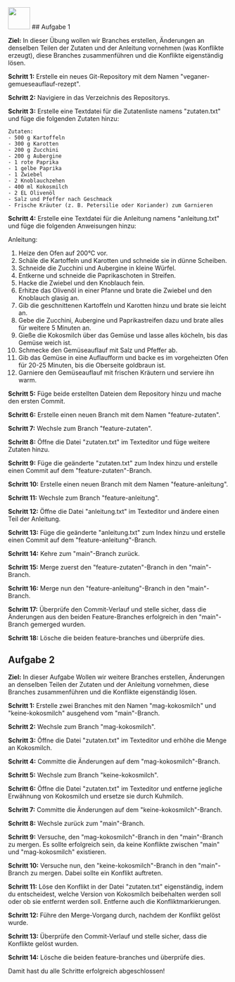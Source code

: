 <img src="Techstarter.svg" style="height: 50px; width: auto">
## Aufgabe 1

**Ziel:** In dieser Übung wollen wir Branches erstellen, Änderungen an denselben Teilen der Zutaten und der Anleitung vornehmen (was Konflikte erzeugt), diese Branches zusammenführen und die Konflikte eigenständig lösen. 

**Schritt 1:** Erstelle ein neues Git-Repository mit dem Namen "veganer-gemueseauflauf-rezept".

**Schritt 2:** Navigiere in das Verzeichnis des Repositorys.

**Schritt 3:** Erstelle eine Textdatei für die Zutatenliste namens "zutaten.txt" und füge die folgenden Zutaten hinzu:

```plaintext
Zutaten:
- 500 g Kartoffeln
- 300 g Karotten
- 200 g Zucchini
- 200 g Aubergine
- 1 rote Paprika
- 1 gelbe Paprika
- 1 Zwiebel
- 2 Knoblauchzehen
- 400 ml Kokosmilch
- 2 EL Olivenöl
- Salz und Pfeffer nach Geschmack
- Frische Kräuter (z. B. Petersilie oder Koriander) zum Garnieren
```

**Schritt 4:** Erstelle eine Textdatei für die Anleitung namens "anleitung.txt" und füge die folgenden Anweisungen hinzu:

Anleitung:
1. Heize den Ofen auf 200°C vor.
2. Schäle die Kartoffeln und Karotten und schneide sie in dünne Scheiben.
3. Schneide die Zucchini und Aubergine in kleine Würfel.
4. Entkerne und schneide die Paprikaschoten in Streifen.
5. Hacke die Zwiebel und den Knoblauch fein.
6. Erhitze das Olivenöl in einer Pfanne und brate die Zwiebel und den Knoblauch glasig an.
7. Gib die geschnittenen Kartoffeln und Karotten hinzu und brate sie leicht an.
8. Gebe die Zucchini, Aubergine und Paprikastreifen dazu und brate alles für weitere 5 Minuten an.
9. Gieße die Kokosmilch über das Gemüse und lasse alles köcheln, bis das Gemüse weich ist.
10. Schmecke den Gemüseauflauf mit Salz und Pfeffer ab.
11. Gib das Gemüse in eine Auflaufform und backe es im vorgeheizten Ofen für 20-25 Minuten, bis die Oberseite goldbraun ist.
12. Garniere den Gemüseauflauf mit frischen Kräutern und serviere ihn warm.


**Schritt 5:** Füge beide erstellten Dateien dem Repository hinzu und mache den ersten Commit.

**Schritt 6:** Erstelle einen neuen Branch mit dem Namen "feature-zutaten".

**Schritt 7:** Wechsle zum Branch "feature-zutaten".

**Schritt 8:** Öffne die Datei "zutaten.txt" im Texteditor und füge weitere Zutaten hinzu.

**Schritt 9:** Füge die geänderte "zutaten.txt" zum Index hinzu und erstelle einen Commit auf dem "feature-zutaten"-Branch.

**Schritt 10:** Erstelle einen neuen Branch mit dem Namen "feature-anleitung".

**Schritt 11:** Wechsle zum Branch "feature-anleitung".

**Schritt 12:** Öffne die Datei "anleitung.txt" im Texteditor und ändere einen Teil der Anleitung.

**Schritt 13:** Füge die geänderte "anleitung.txt" zum Index hinzu und erstelle einen Commit auf dem "feature-anleitung"-Branch.

**Schritt 14:** Kehre zum "main"-Branch zurück.

**Schritt 15:** Merge zuerst den "feature-zutaten"-Branch in den "main"-Branch.

**Schritt 16:** Merge nun den "feature-anleitung"-Branch in den "main"-Branch.

**Schritt 17:** Überprüfe den Commit-Verlauf und stelle sicher, dass die Änderungen aus den beiden Feature-Branches erfolgreich in den "main"-Branch gemerged wurden.

**Schritt 18:** Lösche die beiden feature-branches und überprüfe dies.

## Aufgabe 2

**Ziel:** In dieser Aufgabe Wollen wir weitere Branches erstellen, Änderungen an denselben Teilen der Zutaten und der Anleitung vornehmen, diese Branches zusammenführen und die Konflikte eigenständig lösen. 

**Schritt 1:** Erstelle zwei Branches mit den Namen "mag-kokosmilch" und "keine-kokosmilch" ausgehend vom "main"-Branch.

**Schritt 2:** Wechsle zum Branch "mag-kokosmilch".

**Schritt 3:** Öffne die Datei "zutaten.txt" im Texteditor und erhöhe die Menge an Kokosmilch.

**Schritt 4:** Committe die Änderungen auf dem "mag-kokosmilch"-Branch.

**Schritt 5:** Wechsle zum Branch "keine-kokosmilch".

**Schritt 6:** Öffne die Datei "zutaten.txt" im Texteditor und entferne jegliche Erwähnung von Kokosmilch und ersetze sie durch Kuhmilch.

**Schritt 7:** Committe die Änderungen auf dem "keine-kokosmilch"-Branch.

**Schritt 8:** Wechsle zurück zum "main"-Branch.

**Schritt 9:** Versuche, den "mag-kokosmilch"-Branch in den "main"-Branch zu mergen. Es sollte erfolgreich sein, da keine Konflikte zwischen "main" und "mag-kokosmilch" existieren.

**Schritt 10:** Versuche nun, den "keine-kokosmilch"-Branch in den "main"-Branch zu mergen. Dabei sollte ein Konflikt auftreten.

**Schritt 11:** Löse den Konflikt in der Datei "zutaten.txt" eigenständig, indem du entscheidest, welche Version von Kokosmilch beibehalten werden soll oder ob sie entfernt werden soll. Entferne auch die Konfliktmarkierungen.

**Schritt 12:** Führe den Merge-Vorgang durch, nachdem der Konflikt gelöst wurde.

**Schritt 13:** Überprüfe den Commit-Verlauf und stelle sicher, dass die Konflikte gelöst wurden.

**Schritt 14:** Lösche die beiden feature-branches und überprüfe dies.

Damit hast du alle Schritte erfolgreich abgeschlossen!